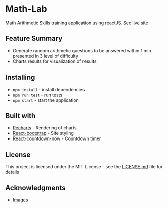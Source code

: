 # Math-Lab

Math Arithmetic Skills training application using reactJS. See [live site](https://math-lab.herokuapp.com/)

## Feature Summary

* Generate random arithmetic questions to be answered within 1 min presented in 3 level of difficulty
* Charts results for visualization of results

## Installing

* `npm install` - install dependencies
* `npm run test` - run tests
* `npm start` - start the application


## Built with

* [Recharts](http://recharts.org/en-US) - Rendering of charts
* [React-bootstrap](https://react-bootstrap.github.io/) - Site styling
* [React-countdown-now](https://www.npmjs.com/package/react-countdown-now) - Countdown timer

## License

This project is licensed under the MIT License - see the [LICENSE.md](LICENSE.md) file for details

## Acknowledgments

* [Images](https://www.freepik.com/free-photos-vectors/background)

